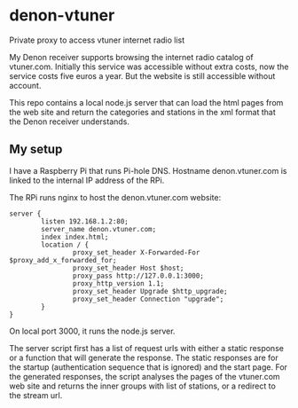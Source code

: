 # denon-vtuner
Private proxy to access vtuner internet radio list

My Denon receiver supports browsing the internet radio catalog of vtuner.com. Initially this service was accessible without extra costs, now the service costs five euros a year. But the website is still accessible without account.

This repo contains a local node.js server that can load the html pages from the web site and return the categories and stations in the xml format that the Denon receiver understands.

## My setup
I have a Raspberry Pi that runs Pi-hole DNS. Hostname denon.vtuner.com is linked to the internal IP address of the RPi.

The RPi runs nginx to host the denon.vtuner.com website:
```
server {
        listen 192.168.1.2:80;
        server_name denon.vtuner.com;
        index index.html;
        location / {
                proxy_set_header X-Forwarded-For $proxy_add_x_forwarded_for;
                proxy_set_header Host $host;
                proxy_pass http://127.0.0.1:3000;
                proxy_http_version 1.1;
                proxy_set_header Upgrade $http_upgrade;
                proxy_set_header Connection "upgrade";
        }
}
```
On local port 3000, it runs the node.js server.

The server script first has a list of request urls with either a static response or a function that will generate the response. The static responses are for the startup (authentication sequence that is ignored) and the start page. For the generated responses, the script analyses the pages of the vtuner.com web site and returns the inner groups with list of stations, or a redirect to the stream url.
